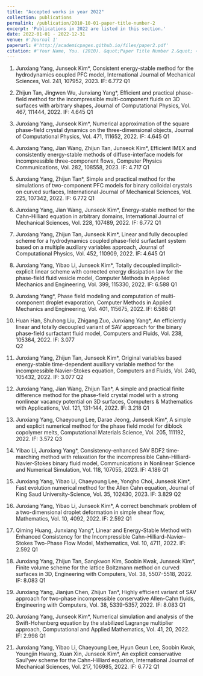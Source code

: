 ```yaml
---
title: "Accepted works in year 2022"
collection: publications
permalink: /publication/2010-10-01-paper-title-number-2
excerpt: 'Publications in 2022 are listed in this section.'
date: 2022-01-01 - 2022-12-31
venue: #'Journal 1'
paperurl: #'http://academicpages.github.io/files/paper2.pdf'
citation: #'Your Name, You. (2010). &quot;Paper Title Number 2.&quot; <i>Journal 1</i>. 1(2).'
---
```


1. Junxiang Yang, Junseok Kim*, Consistent energy-stable method for the hydrodynamics coupled PFC model, International Journal of Mechanical Sciences, Vol. 241, 107952, 2023. IF: 6.772 Q1

2. Zhijun Tan, Jingwen Wu, Junxiang Yang*, Efficient and practical phase-field method for the incompressible multi-component fluids on 3D surfaces with arbitrary shapes, Journal of Computational Physics, Vol. 467, 111444, 2022. IF: 4.645 Q1

3. Junxiang Yang, Junseok Kim*, Numerical approximation of the square phase-field crystal dynamics on the three-dimensional objects, Journal of Computational Physics, Vol. 471, 111652, 2022. IF: 4.645 Q1

4. Junxiang Yang, Jian Wang, Zhijun Tan, Junseok Kim*, Efficient IMEX and consistently energy-stable methods of diffuse-interface models for incompressible three-component flows, Computer Physics Communications, Vol. 282, 108558, 2023. IF: 4.717 Q1

5. Junxiang Yang, Zhijun Tan*, Simple and practical method for the simulations of two-component PFC models for binary colloidal crystals on curved surfaces, International Journal of Mechanical Sciences, Vol. 225, 107342, 2022. IF: 6.772 Q1

6. Junxiang Yang, Jian Wang, Junseok Kim*, Energy-stable method for the Cahn-Hilliard equation in arbitrary domains, International Journal of Mechanical Sciences, Vol. 228, 107489, 2022. IF: 6.772 Q1

7. Junxiang Yang, Zhijun Tan, Junseok Kim*, Linear and fully decoupled scheme for a hydrodynamics coupled phase-field surfactant system based on a multiple auxiliary variables approach, Journal of Computational Physics, Vol. 452, 110909, 2022. IF: 4.645 Q1

8. Junxiang Yang, Yibao Li, Junseok Kim*, Totally decoupled implicit-explicit linear scheme with corrected energy dissipation law for the phase-field fluid vesicle model, Computer Methods in Applied Mechanics and Engineering, Vol. 399, 115330, 2022. IF: 6.588 Q1

9. Junxiang Yang*, Phase field modeling and computation of multi-component droplet evaporation, Computer Methods in Applied Mechanics and Engineering, Vol. 401, 115675, 2022. IF: 6.588 Q1

10. Huan Han, Shuhong Liu, Zhigang Zuo, Junxiang Yang*, An efficiently linear and totally decoupled variant of SAV approach for the  binary phase-field surfactant fluid model, Computers and Fluids, Vol. 238, 105364, 2022. IF: 3.077  
 Q2

11. Junxiang Yang, Zhijun Tan, Junseok Kim*, Original variables based energy-stable time-dependent auxiliary variable method for the incompressible Navier-Stokes equation, Computers and Fluids, Vol. 240,  105432, 2022. IF: 3.077 Q2

12. Junxiang Yang, Jian Wang, Zhijun Tan*, A simple and practical finite difference method for the phase-field
crystal model with a strong nonlinear vacancy potential on 3D surfaces, Computers & Mathematics with Applications, Vol. 121, 131-144, 2022. IF: 3.218  Q1

13. Junxiang Yang, Chaeyoung Lee, Darae Jeong, Junseok Kim*, A simple and explicit numerical method for the phase field model for diblock copolymer melts, Computational Materials Science, Vol. 205, 111192, 2022. IF: 3.572 Q3

14. Yibao Li, Junxiang Yang*, Consistency-enhanced SAV BDF2 time-marching method with relaxation for the incompressible Cahn-Hilliard-Navier-Stokes binary fluid model, Communications in Nonlinear Science and Numerical Simulation, Vol. 118, 107055, 2023. IF: 4.186 Q1

15. Junxiang Yang, Yibao Li, Chaeyoung Lee, Yongho Choi, Junseok Kim*, Fast evolution numerical method for the Allen Cahn equation, Journal of King Saud University-Science, Vol. 35, 102430, 2023. IF: 3.829 Q2

16. Junxiang Yang, Yibao Li, Junseok Kim*, A correct benchmark problem of a two-dimensional droplet deformation in simple shear flow,  Mathematics, Vol.  10, 4092, 2022. IF: 2.592 Q1

17. Qiming Huang, Junxiang Yang*,  Linear and Energy-Stable Method with Enhanced Consistency for the Incompressible Cahn–Hilliard–Navier–Stokes Two-Phase Flow Model, Mathematics, Vol. 10, 4711, 2022. IF: 2.592 Q1

18. Junxiang Yang, Zhijun Tan, Sangkwon Kim, Soobin Kwak, Junseok Kim*, Finite volume scheme for the lattice Boltzmann method on curved surfaces in 3D, Engineering with Computers, Vol. 38, 5507-5518, 2022. IF: 8.083 Q1

19. Junxiang Yang, Jianjun Chen, Zhijun Tan*, Highly efficient variant of SAV approach for two-phase incompressible conservative Allen-Cahn fluids, Engineering with Computers, Vol. 38, 5339-5357, 2022. IF: 8.083 Q1

20. Junxiang Yang, Junseok Kim*, Numerical simulation and analysis of the Swift-Hohenberg equation by the stabilized Lagrange multiplier approach, Computational and Applied Mathematics, Vol. 41, 20, 2022. IF: 2.998 Q1

21. Junxiang Yang, Yibao Li, Chaeyoung Lee, Hyun Geun Lee, Soobin Kwak, Youngjin Hwang, Xuan Xin, Junseok
Kim*, An explicit conservative Saul'yev scheme for the Cahn-Hilliard equation, International Journal of Mechanical Sciences, Vol. 217, 106985, 2022. IF: 6.772 Q1
